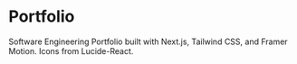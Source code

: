 # Portfolio
Software Engineering Portfolio built with Next.js, Tailwind CSS, and Framer Motion. Icons from Lucide-React.
